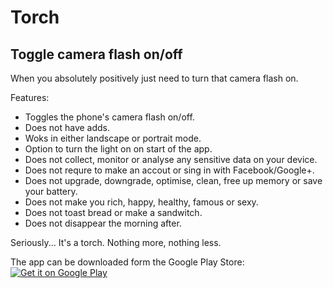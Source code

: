 # Torch

## Toggle camera flash on/off
When you absolutely positively just need to turn that camera flash on.


Features:
* Toggles the phone's camera flash on/off.
* Does not have adds.
* Woks in either landscape or portrait mode.
* Option to turn the light on on start of the app.
* Does not collect, monitor or analyse any sensitive data on your device.
* Does not requre to make an accout or sing in with Facebook/Google+.
* Does not upgrade, downgrade, optimise, clean, free up memory or save your battery.
* Does not make you rich, happy, healthy, famous or sexy.
* Does not toast bread or make a sandwitch.
* Does not disappear the morning after.

Seriously... It's a torch. Nothing more, nothing less.

The app can be downloaded form the Google Play Store:
<a href="https://play.google.com/store/apps/details?id=com.aidanas.torch&utm_source=global_co&utm_medium=prtnr&utm_content=Mar2515&utm_campaign=PartBadge&pcampaignid=MKT-Other-global-all-co-prtnr-py-PartBadge-Mar2515-1"><img alt="Get it on Google Play" src="https://play.google.com/intl/en_us/badges/images/generic/en-play-badge.png" /></a>

